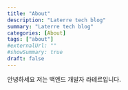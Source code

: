 ```yaml
---
title: "About"
description: "Laterre tech blog"
summary: "Laterre tech blog"
categories: [About]
tags: ["about"]
#externalUrl: ""
#showSummary: true
draft: false
---  
```


안녕하세요 저는 백엔드 개발자 라테르입니다.  
